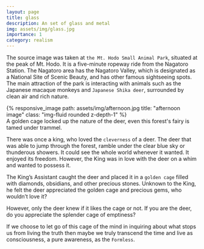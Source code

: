 ```yaml
---
layout: page
title: glass
description: An set of glass and metal
img: assets/img/glass.jpg
importance: 1
category: realism
---
```


The source image was taken at `the Mt. Hodo Small Animal Park`, situated at the peak of Mt. Hodo. It is a five-minute ropeway ride from the Nagatoro Station. The Nagatoro area has the Nagatoro Valley, which is designated as a National Site of Scenic Beauty, and has other famous sightseeing spots. The main attraction of the park is interacting with animals such as the Japanese macaque monkeys and `Japanese Shika deer`, surrounded by clean air and rich nature.
<div class="row">
    <div class="col-sm mt-3 mt-md-0">
        {% responsive_image path: assets/img/afternoon.jpg title: "afternoon image" class: "img-fluid rounded z-depth-1" %}
    </div>
</div>
<div class="caption">
    A golden cage locked up the nature of the deer, even this forest's fairy is tamed under trammel.
</div>

There was once a king, who loved the `cleverness` of a deer. The deer that was able to jump through the forest, ramble under the clear blue sky or thunderous showers. It could see the whole world whenever it wanted. It enjoyed its freedom. However, the King was in love with the deer on a whim and wanted to possess it.

The King’s Assistant caught the deer and placed it in a `golden cage` filled with diamonds, obsidians, and other precious stones. Unknown to the King, he felt the deer appreciated the golden cage and precious gems, who wouldn’t love it? 

However, only the deer knew if it likes the cage or not. If you are the deer, do you appreciate the splender cage of emptiness?

If we choose to let go of this cage of the mind in inquiring about what stops us from living the truth then maybe we truly transcend the time and live as consciousness, a pure awareness, as the `Formless`.